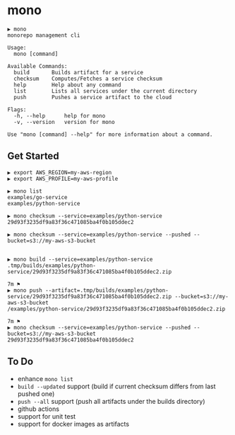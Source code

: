# mono

```
▶ mono
monorepo management cli

Usage:
  mono [command]

Available Commands:
  build       Builds artifact for a service
  checksum    Computes/Fetches a service checksum
  help        Help about any command
  list        Lists all services under the current directory
  push        Pushes a service artifact to the cloud

Flags:
  -h, --help      help for mono
  -v, --version   version for mono

Use "mono [command] --help" for more information about a command.
```


## Get Started

```
▶ export AWS_REGION=my-aws-region
▶ export AWS_PROFILE=my-aws-profile

▶ mono list
examples/go-service
examples/python-service

▶ mono checksum --service=examples/python-service
29d93f3235df9a83f36c471085ba4f0b105ddec2

▶ mono checksum --service=examples/python-service --pushed --bucket=s3://my-aws-s3-bucket


▶ mono build --service=examples/python-service
.tmp/builds/examples/python-service/29d93f3235df9a83f36c471085ba4f0b105ddec2.zip
                                                                                                                                                                                                            7m ⚑  
▶ mono push --artifact=.tmp/builds/examples/python-service/29d93f3235df9a83f36c471085ba4f0b105ddec2.zip --bucket=s3://my-aws-s3-bucket  
/examples/python-service/29d93f3235df9a83f36c471085ba4f0b105ddec2.zip
                                                                                                                                                                                                           7m ⚑  
▶ mono checksum --service=examples/python-service --pushed --bucket=s3://my-aws-s3-bucket                                       
29d93f3235df9a83f36c471085ba4f0b105ddec2
```

## To Do

- enhance `mono list`
- `build --updated` support (build if current checksum differs from last pushed one)
- `push --all` support (push all artifacts under the builds directory)
- github actions
- support for unit test
- support for docker images as artifacts